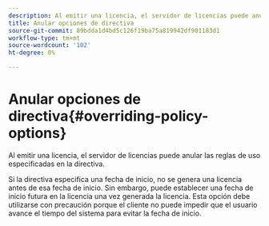```yaml
---
description: Al emitir una licencia, el servidor de licencias puede anular las reglas de uso especificadas en la directiva.
title: Anular opciones de directiva
source-git-commit: 89bdda1d4bd5c126f19ba75a819942df901183d1
workflow-type: tm+mt
source-wordcount: '102'
ht-degree: 0%

---
```



# Anular opciones de directiva{#overriding-policy-options}

Al emitir una licencia, el servidor de licencias puede anular las reglas de uso especificadas en la directiva.

Si la directiva especifica una fecha de inicio, no se genera una licencia antes de esa fecha de inicio. Sin embargo, puede establecer una fecha de inicio futura en la licencia una vez generada la licencia. Esta opción debe utilizarse con precaución porque el cliente no puede impedir que el usuario avance el tiempo del sistema para evitar la fecha de inicio.
